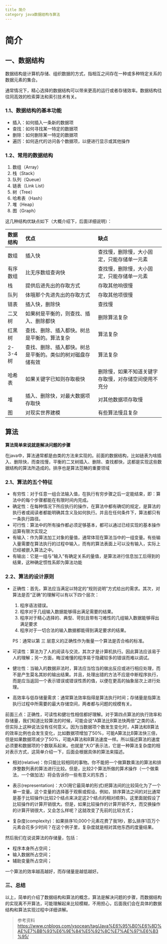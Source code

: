 ```yaml
---
title 简介
category java数据结构与算法
---
```


# 简介

## 一、数据结构

数据结构是计算机存储、组织数据的方式，指相互之间存在一种或多种特定关系的数据元素的集合。

通常情况下，精心选择的数据结构可以带来更高的运行或者存储效率。数据结构往往同高效的检索算法和索引技术有关。

### 1.1、数据结构的基本功能
- 插入：如何插入一条新的数据项
- 查找：如何寻找某一特定的数据项
- 删除：如何删除某一特定的数据项
- 遍历：如何迭代的访问各个数据项，以便进行显示或其他操作
  
### 1.2、常用的数据结构
1. 数组（Array）
2. 栈（Stack）
3. 队列（Queue）
4. 链表（Link List）
5. 树（Tree）
6. 哈希表（Hash）
7. 堆（Heap）
8. 图（Graph）

这几种结构优缺点如下（大概介绍下，后面详细说明）：

| 数据结构 | 优点 | 缺点 |
| :- | :- | :- |
| 数组  | 插入快 | 查找慢，删除慢，大小固定，只能存储单一元素 |
| 有序数组 | 比无序数组查询快 | 查找慢，删除慢，大小固定，只能存储单一元素 |
| 栈 | 提供后进先出的存取方式 | 存取其他响很慢 |
| 队列 | 体哦那个先进先出的存取方式 | 存取其他项很慢 |
| 链表 | 插入快，删除快 | 查找慢 |
| 二叉树 | 如果树是平衡的，则查找、插入、删除都快 | 删除算法复杂 |
| 红黑树 | 查找、删除、插入都快。树总是平衡的。算法复杂 | 算法复杂 |
| 2-3-4树 | 查找、删除、插入都快。树总是平衡的。类似的树对磁盘存储有效| 算法复杂 |
| 哈希表 | 如果关键字已知则存取极快 | 删除慢，如果不知道关键字存取慢，对存储空间使用不充分 |
| 堆 | 插入、删除快，对最大数据项存取快 | 对其他数据项存取慢 |
| 图 | 对现实世界建模 | 有些算法慢且复杂 |

## 算法

  **算法简单来说就是解决问题的步骤**
  
  在java中，算法通常都是由类的方法来实现的。前面的数据结构，比如链表为啥插入、删除快，而查找慢，平衡的二叉树插入、删除、查找都快，这都是实现这些数据结构的算法所造成的。排序也是算法范畴的重要领域

  ### 2.1、算法的五个特征

  - 有穷性：对于任意一组合法输入值，在执行有穷步骤之后一定能结束，即：算法中的每个步骤都能在有限时间内完成。
  - 确定性：在每种情况下所应执行的操作，在算法中都有确切的规定，是算法的执行者或阅读者都能明确其含义及如何执行。并且在任何条件下，算法都只有一条执行路径。
  - 可行性：算法中的所有操作都必须足够基本，都可以通过已经实现的基本操作运算有限次实现之
  - 有输入：作为算法加工对象的量值，通常体现在算法当中的一组变量。有些输入量需要在算法执行的过程中输入，而有的算法表面上可以没有输入，实际上已经被嵌入算法之中。
  - 有输出：它是一组与“输入”有确定关系的量值，是算法进行信息加工后得到的结果，这种确定惯性系即为算法功能

### 2.2、算法的设计原则
- 正确性：首先，算法应当满足以特定的“规则说明”方式给出的需求。其次，对算法是否“正确”的理解可以有以下四个层次：
    1. 程序语法错误。
    2. 程序对于几组输入数据能够得出满足需要的结果。
    3. 程序对于精心选择的、典型、苛刻且带有刁难性的几组输入数据能够得出满足要求
    4. 程序对于一切合法的输入数据都能得到满足要求的结果。

    PS：通常以第 三 层意义的正确性作为衡量一个算法是否合格的标准。
- 可读性：算法为了人的阅读与交流，其次才是计算机执行。因此算法应该易于人的理解；另一方面，晦涩难懂的程序易于隐藏较多的错误而难以调试。
- 健壮性：当输入的数据非法时，算法应当恰当的做出反应或进行相应处理，而不是产生莫名其妙的输出结果。并且，处理出错的方法不应是中断程序执行，而是应当返回一个表示错误或错误性质的值，以便在更高的抽象层次上进行处理。
- 高效率与低存储量需求：通常算法效率指得是算法执行时间；存储量是指算法执行过程中所需要的最大存储空间，两者都与问题的规模有关。

前面三点：正确性，可读性和健壮性相信都好理解。对于第四点算法的执行效率和存储量，我们知道比较算法的时候，可能会说“A算法比B算法快两倍”之类的话，但实际上这种说法没有任何意义。因为当数据项个数发生变化时，A算法和B算法的效率比例也会发生变化，比如数据项增加了50%，可能A算法比B算法快三倍，但是如果数据项减少了50%，可能A算法和B算法速度一样。所以描述算法的速度必须要和数据项的个数联系起来。也就是“大O”表示法，它是一种算法复杂度的相对表示方式，这简单介绍一下，后面会根据具体的算法来描述。

- 相对(relative)：你只能比较相同的事物。你不能把一个做算数乘法的算法和排序整数列表的算法进行比较。但是，比较2个算法所做的算术操作（一个做乘法，一个做加法）将会告诉你一些有意义的东西；

- 表示(representation)：大O(用它最简单的形式)把算法间的比较简化为了一个单一变量。这个变量的选择基于观察或假设。例如，排序算法之间的对比通常是基于比较操作(比较2个结点来决定这2个结点的相对顺序)。这里面就假设了比较操作的计算开销很大。但是，如果比较操作的计算开销不大，而交换操作的计算开销很大，又会怎么样呢？这就改变了先前的比较方式；

- 复杂度(complexity)：如果排序10,000个元素花费了我1秒，那么排序1百万个元素会花多少时间？在这个例子里，复杂度就是相对其他东西的度量结果。

然后我们在说说算法的存储量，包括：
- 程序本身所占空间；
- 输入数据所占空间；
- 辅助变量所占空间；

一个算法的效率越高越好，而存储量是越低越好。

### 三、总结
以上，简单的介绍了数据结构和算法的概念，算法是解决问题的步骤，而数据结构的实现离不开算法，可能理解起来比较模糊，不用担心，后面我们会在具体的数据结构和算法实现过程中详细讲解。

> 参考资料   
https://www.cnblogs.com/ysocean/tag/Java%E6%95%B0%E6%8D%AE%E7%BB%93%E6%9E%84%E5%92%8C%E7%AE%97%E6%B3%95/